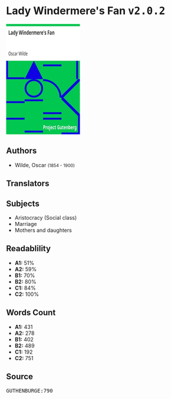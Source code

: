 # Lady Windermere's Fan <kbd>v2.0.2</kbd>

![](./cover.medium.jpg "")

## Authors


 - Wilde, Oscar <small>(1854 - 1900)</small>

## Translators



## Subjects


 - Aristocracy (Social class)
 - Marriage
 - Mothers and daughters

## Readablility


 - **A1:** 51%
 - **A2:** 59%
 - **B1:** 70%
 - **B2:** 80%
 - **C1:** 84%
 - **C2:** 100%

## Words Count


 - **A1:** 431
 - **A2:** 278
 - **B1:** 402
 - **B2:** 489
 - **C1:** 192
 - **C2:** 751

## Source


<kbd>GUTHENBURGE:790</kbd>
